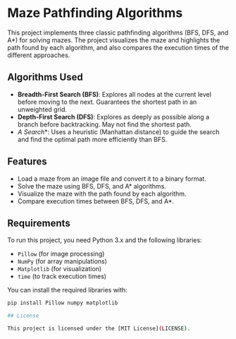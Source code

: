 # Maze Pathfinding Algorithms

This project implements three classic pathfinding algorithms (BFS, DFS, and A*) for solving mazes. The project visualizes the maze and highlights the path found by each algorithm, and also compares the execution times of the different approaches.

## Algorithms Used
- **Breadth-First Search (BFS)**: Explores all nodes at the current level before moving to the next. Guarantees the shortest path in an unweighted grid.
- **Depth-First Search (DFS)**: Explores as deeply as possible along a branch before backtracking. May not find the shortest path.
- **A* Search**: Uses a heuristic (Manhattan distance) to guide the search and find the optimal path more efficiently than BFS.

## Features
- Load a maze from an image file and convert it to a binary format.
- Solve the maze using BFS, DFS, and A* algorithms.
- Visualize the maze with the path found by each algorithm.
- Compare execution times between BFS, DFS, and A*.

## Requirements
To run this project, you need Python 3.x and the following libraries:
- `Pillow` (for image processing)
- `NumPy` (for array manipulations)
- `Matplotlib` (for visualization)
- `time` (to track execution times)

You can install the required libraries with:
```bash
pip install Pillow numpy matplotlib

## License

This project is licensed under the [MIT License](LICENSE).

